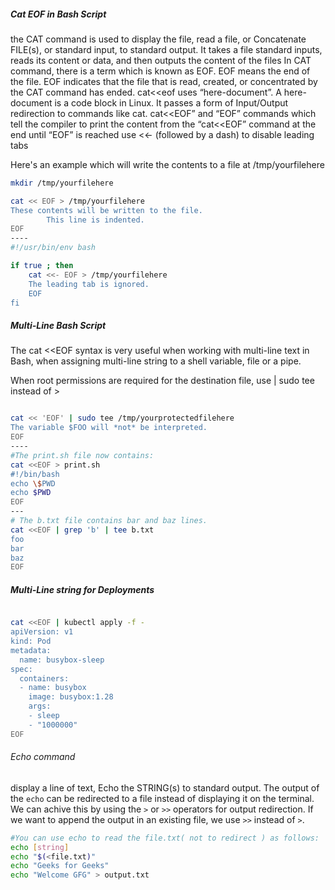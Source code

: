 

##### Cat EOF in Bash Script

the CAT command is used to display the file, read a file, or Concatenate FILE(s), or standard input, to standard output.
It takes a file standard inputs, reads its content or data, and then outputs the content of the files
In CAT command, there is a term which is known as EOF. EOF means the end of the file.
EOF indicates that the file that is read, created, or concentrated by the CAT command has ended.
cat<<eof uses “here-document”. A here-document is a code block in Linux. It passes a form of Input/Output redirection to commands like cat.
cat<<EOF” and “EOF” commands which tell the compiler to print the content from the “cat<<EOF” command at the end until “EOF” is reached
use <<- (followed by a dash) to disable leading tabs

Here's an example which will write the contents to a file at /tmp/yourfilehere
``````sh
mkdir /tmp/yourfilehere

cat << EOF > /tmp/yourfilehere
These contents will be written to the file.
        This line is indented.
EOF
----
#!/usr/bin/env bash

if true ; then
    cat <<- EOF > /tmp/yourfilehere
    The leading tab is ignored.
    EOF
fi

``````
##### Multi-Line Bash Script
The cat <<EOF syntax is very useful when working with multi-line text in Bash, when assigning multi-line string to a shell variable, file or a pipe.

When root permissions are required for the destination file, use | sudo tee instead of >
``````sh

cat << 'EOF' | sudo tee /tmp/yourprotectedfilehere
The variable $FOO will *not* be interpreted.
EOF
----
#The print.sh file now contains:
cat <<EOF > print.sh
#!/bin/bash
echo \$PWD
echo $PWD
EOF
---
# The b.txt file contains bar and baz lines.
cat <<EOF | grep 'b' | tee b.txt
foo
bar
baz
EOF

``````
##### Multi-Line string for Deployments
``````sh

cat <<EOF | kubectl apply -f -
apiVersion: v1
kind: Pod
metadata:
  name: busybox-sleep
spec:
  containers:
  - name: busybox
    image: busybox:1.28
    args:
    - sleep
    - "1000000"
EOF

``````
###### Echo command
display a line of text, Echo the STRING(s) to standard output.
The output of the `echo` can be redirected to a file instead of displaying it on the terminal.
We can achive this by using the `>` or `>>` operators for output redirection.
If we want to append the output in an existing file, we use `>>` instead of `>`.
``````sh
#You can use echo to read the file.txt( not to redirect ) as follows:
echo [string]
echo "$(<file.txt)"
echo "Geeks for Geeks"
echo "Welcome GFG" > output.txt
``````

